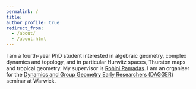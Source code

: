 ```yaml
---
permalink: /
title:
author_profile: true
redirect_from: 
  - /about/
  - /about.html
---
```


I am a fourth-year PhD student interested in algebraic geometry, complex dynamics and topology, and in particular Hurwitz spaces, Thurston maps and tropical geometry. My supervisor is [Rohini Ramadas](https://sites.google.com/view/rohini-ramadas/home?authuser=1). I am an organiser for the [Dynamics and Group Geometry Early Researchers (DAGGER)](https://warwick.ac.uk/fac/sci/maths/research/events/seminars/areas/dagger/) seminar at Warwick.
